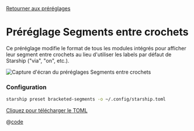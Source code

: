 [Retourner aux préréglages](./README.md#bracketed-segments)

# Préréglage Segments entre crochets

Ce préréglage modifie le format de tous les modules intégrés pour afficher leur segment entre crochets au lieu d'utiliser les labels par défaut de Starship ("via", "on", etc.).

![Capture d'écran du préréglages Segments entre crochets](/presets/img/bracketed-segments.png)

### Configuration

```sh
starship preset bracketed-segments -o ~/.config/starship.toml
```

[Cliquez pour télécharger le TOML](/presets/toml/bracketed-segments.toml)

@[code](../../.vuepress/public/presets/toml/bracketed-segments.toml)
